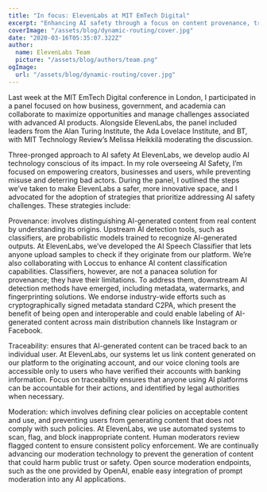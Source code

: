 ```yaml
---
title: "In focus: ElevenLabs at MIT EmTech Digital"
excerpt: "Enhancing AI safety through a focus on content provenance, traceability, and moderation"
coverImage: "/assets/blog/dynamic-routing/cover.jpg"
date: "2020-03-16T05:35:07.322Z"
author:
  name: ElevenLabs Team
  picture: "/assets/blog/authors/team.png"
ogImage:
  url: "/assets/blog/dynamic-routing/cover.jpg"
---
```


Last week at the MIT EmTech Digital conference in London, I participated in a panel focused on how business, government, and academia can collaborate to maximize opportunities and manage challenges associated with advanced AI products. Alongside ElevenLabs, the panel included leaders from the Alan Turing Institute, the Ada Lovelace Institute, and BT, with MIT Technology Review’s Melissa Heikkilä moderating the discussion.

Three-pronged approach to AI safety
At ElevenLabs, we develop audio AI technology conscious of its impact. In my role overseeing AI Safety, I’m focused on empowering creators, businesses and users, while preventing misuse and deterring bad actors. During the panel, I outlined the steps we’ve taken to make ElevenLabs a safer, more innovative space, and I advocated for the adoption of strategies that prioritize addressing AI safety challenges. These strategies include:

Provenance: involves distinguishing AI-generated content from real content by understanding its origins. Upstream AI detection tools, such as classifiers, are probabilistic models trained to recognize AI-generated outputs. At ElevenLabs, we’ve developed the AI Speech Classifier that lets anyone upload samples to check if they originate from our platform. We’re also collaborating with Loccus to enhance AI content classification capabilities. Classifiers, however, are not a panacea solution for provenance; they have their limitations. To address them, downstream AI detection methods have emerged, including metadata, watermarks, and fingerprinting solutions. We endorse industry-wide efforts such as cryptographically signed metadata standard C2PA, which present the benefit of being open and interoperable and could enable labeling of AI-generated content across main distribution channels like Instagram or Facebook.

Traceability: ensures that AI-generated content can be traced back to an individual user. At ElevenLabs, our systems let us link content generated on our platform to the originating account, and our voice cloning tools are accessible only to users who have verified their accounts with banking information. Focus on traceability ensures that anyone using AI platforms can be accountable for their actions, and identified by legal authorities when necessary.

Moderation: which involves defining clear policies on acceptable content and use, and preventing users from generating content that does not comply with such policies. At ElevenLabs, we use automated systems to scan, flag, and block inappropriate content. Human moderators review flagged content to ensure consistent policy enforcement. We are continually advancing our moderation technology to prevent the generation of content that could harm public trust or safety. Open source moderation endpoints, such as the one provided by OpenAI, enable easy integration of prompt moderation into any AI applications.
